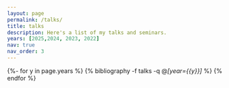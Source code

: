 ```yaml
---
layout: page
permalink: /talks/
title: talks
description: Here's a list of my talks and seminars.
years: [2025,2024, 2023, 2022]
nav: true
nav_order: 3
---
```


<div class="publications">

{%- for y in page.years %}
  {% bibliography -f talks -q @*[year={{y}}]* %}
{% endfor %}

</div>